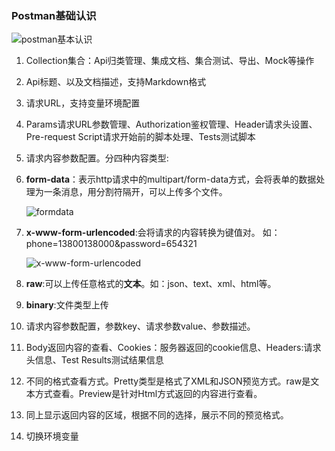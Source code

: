 ### Postman基础认识

![postman基本认识](/Users/macos/Desktop/postman基本认识.png)

1. Collection集合：Api归类管理、集成文档、集合测试、导出、Mock等操作

2. Api标题、以及文档描述，支持Markdown格式 

3. 请求URL，支持变量环境配置 

4. Params请求URL参数管理、Authorization鉴权管理、Header请求头设置、Pre-request Script请求开始前的脚本处理、Tests测试脚本 

5.  请求内容参数配置。分四种内容类型:

   1. **form-data**：表示http请求中的multipart/form-data方式，会将表单的数据处理为一条消息，用分割符隔开，可以上传多个文件。

      ![formdata](/Users/macos/Desktop/formdata.png)

   2. **x-www-form-urlencoded**:会将请求的内容转换为键值对。
         如：phone=13800138000&password=654321

      ![x-www-form-urlencoded](/Users/macos/Desktop/x-www-form-urlencoded.png)

   3.  **raw**:可以上传任意格式的**文本**。如：json、text、xml、html等。

   4. **binary**:文件类型上传

6. 请求内容参数配置，参数key、请求参数value、参数描述。

7. Body返回内容的查看、Cookies：服务器返回的cookie信息、Headers:请求头信息、Test Results测试结果信息

8. 不同的格式查看方式。Pretty类型是格式了XML和JSON预览方式。raw是文本方式查看。Preview是针对Html方式返回的内容进行查看。

9. 同上显示返回内容的区域，根据不同的选择，展示不同的预览格式。

10. 切换环境变量

